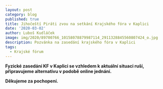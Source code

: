 ```yaml
---
layout: post
category: blog
published: true
title: Jihočeští Piráti zvou na setkání Krajského fóra v Kaplici
date: '2020-03-02'
author: Luboš Kudláček
image: img/2020/89700766_10158078879987114_2911328845560807424_o.jpg
description: Pozvánka na zasedání krajského fóra v Kaplici
tags:
  - Krajské fórum
---
```

**Fyzické zasedání KF v Kaplici se vzhledem k aktuální situaci ruší, připravujeme alternativu v podobě online jednání.**

**Děkujeme za pochopení.**
